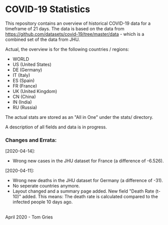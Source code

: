 # COVID-19 Statistics

This repository contains an overview of historical COVID-19 data for a timeframe of 21 days. The data is based on the data from https://github.com/datasets/covid-19/tree/master/data - which is a combined set of the data from JHU.

Actual, the overview is for the following countries / regions:
- WORLD
- US (United States)
- DE (Germany)
- IT (Italy)
- ES (Spain)
- FR (France)
- UK (United Kingdom)
- CN (China)
- IN (India)
- RU (Russia)

The actual stats are stored as an "All in One" under the stats/ directory.

A description of all fields and data is in progress. 

### Changes and Errata:

[2020-04-14]:
 - Wrong new cases in the JHU dataset for France (a difference of -6.526).

[2020-04-11]:
 - Wrong new deaths in the JHU dataset for Germany (a difference of -31).
 - No seperate countries anymore.
 - Layout changed and a summary page added. New field "Death Rate (t-10)" added. This means:
   The death rate is calculated compared to the infected people 10 days ago.


<br />
April 2020 - Tom Gries
